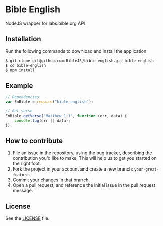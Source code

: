 # Bible English
NodeJS wrapper for labs.bible.org API.

## Installation
Run the following commands to download and install the application:

```sh
$ git clone git@github.com:BibleJS/bible-english.git bible-english
$ cd bible-english
$ npm install
```

## Example

```js
// Dependencies
var EnBible = require("bible-english");

// Get verse
EnBible.getVerse("Matthew 1:1", function (err, data) {
    console.log(err || data);
});
```

## How to contribute

1. File an issue in the repository, using the bug tracker, describing the
   contribution you'd like to make. This will help us to get you started on the
   right foot.
2. Fork the project in your account and create a new branch:
   `your-great-feature`.
3. Commit your changes in that branch.
4. Open a pull request, and reference the initial issue in the pull request
   message.

## License
See the [LICENSE](./LICENSE) file.

